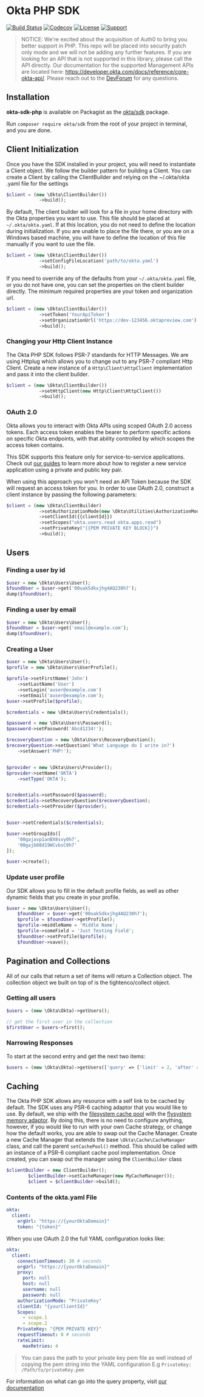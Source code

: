 # Okta PHP SDK

[![Build Status](https://api.travis-ci.org/okta/okta-sdk-php.svg?branch=master,develop)](https://travis-ci.org/okta/okta-sdk-php)
[![Codecov](https://img.shields.io/codecov/c/github/okta/okta-sdk-php.svg)](https://codecov.io/github/okta/okta-sdk-php)
[![License](https://poser.pugx.org/okta/sdk/license.svg)](https://packagist.org/packages/okta/sdk)
[![Support](https://img.shields.io/badge/support-Developer%20Forum-blue.svg)](https://devforum.okta.com/)


> NOTICE: We're excited about the acquisition of Auth0 to bring you better support in PHP. This repo will be placed into security patch only mode and we will not be adding any further features. If you are looking for an API that is not supported in this library, please call the API directly. Our documentation for the supported Management APIs are located here: https://developer.okta.com/docs/reference/core-okta-api/. Please reach out to the [DevForum](https://devforum.okta.com/) for any questions.

## Installation
**okta-sdk-php** is available on Packagist as the [okta/sdk](http://packagist.org/packages/okta/sdk) package.

Run `composer require okta/sdk` from the root of your project in terminal, and you are done.

## Client Initialization
Once you have the SDK installed in your project, you will need to instantiate a Client object. We follow the builder
pattern for building a Client. You can create a Client by calling the ClientBuilder and relying on the ~/.okta/okta
.yaml file for the settings

```php
$client = (new \Okta\ClientBuilder())
            ->build();
```

By default, The client builder will look for a file in your home directory with the Okta properties you want to use.
This file should be placed at  `~/.okta/okta.yaml`. If at this location, you do not need to define the location
during initialization. If you are unable to place the file there, or you are on a Windows based machine, you will
have to define the location of this file manually if you want to use the file.

```php
$client = (new \Okta\ClientBuilder())
            ->setConfigFileLocation('path/to/okta.yaml')
            ->build();
```

If you need to override any of the defaults from your `~/.okta/okta.yaml` file, or you do not have one, you can set
the properties on the client builder directly. The minimum required properties are your token and organization url.

```php
$client = (new \Okta\ClientBuilder())
            ->setToken('YourApiToken')
            ->setOrganizationUrl('https://dev-123456.oktapreview.com')
            ->build();
```

### Changing your Http Client Instance
The Okta PHP SDK follows PSR-7 standards for HTTP Messages. We are using Httplug which allows you to change out to
any PSR-7 compliant Http Client. Create a new instance of a `Http\Client\HttpClient`
implementation and pass it into the client builder.

```php
$client = (new \Okta\ClientBuilder())
            ->setHttpClient(new Http\Client\HttpClient())
            ->build();
```

### OAuth 2.0

Okta allows you to interact with Okta APIs using scoped OAuth 2.0 access tokens. Each access token enables the bearer to perform specific actions on specific Okta endpoints, with that ability controlled by which scopes the access token contains.

This SDK supports this feature only for service-to-service applications. Check out [our guides](https://developer.okta.com/docs/guides/implement-oauth-for-okta-serviceapp/overview/) to learn more about how to register a new service application using a private and public key pair.

When using this approach you won't need an API Token because the SDK will request an access token for you. In order to use OAuth 2.0, construct a client instance by passing the following parameters:

```php
$client = (new \Okta\ClientBuilder)
            ->setAuthorizationMode(new \Okta\Utilities\AuthorizationMode(\Okta\Utilities\AuthorizationMode::PRIVATE_KEY))
            ->setClientId({{clientId}})
            ->setScopes("okta.users.read okta.apps.read")
            ->setPrivateKey("{{PEM PRIVATE KEY BLOCK}}")
            ->build();
```


## Users
### Finding a user by id
```php
$user = new \Okta\Users\User();
$foundUser = $user->get('00uak5dkxjhg4AQ230h7');
dump($foundUser);
```

### Finding a user by email
```php
$user = new \Okta\Users\User();
$foundUser = $user->get('email@example.com');
dump($foundUser);
```

### Creating a User
```php
$user = new \Okta\Users\User();
$profile = new \Okta\Users\UserProfile();

$profile->setFirstName('John')
    ->setLastName('User')
    ->setLogin('auser@example.com')
    ->setEmail('auser@example.com');
$user->setProfile($profile);

$credentials = new \Okta\Users\Credentials();

$password = new \Okta\Users\Password();
$password->setPassword('Abcd1234!');

$recoveryQuestion = new \Okta\Users\RecoveryQuestion();
$recoveryQuestion->setQuestion('What Language do I write in?')
    ->setAnswer('PHP!');


$provider = new \Okta\Users\Provider();
$provider->setName('OKTA')
    ->setType('OKTA');


$credentials->setPassword($password);
$credentials->setRecoveryQuestion($recoveryQuestion);
$credentials->setProvider($provider);


$user->setCredentials($credentials);

$user->setGroupIds([
    '00gajavp1anBX8svy0h7',
    '00gajb08d19WCvbsC0h7'
]);

$user->create();
```

### Update user profile
Our SDK allows you to fill in the default profile fields, as well as other dynamic fields that you create in your
profile.

```php
$user = new \Okta\Users\User();
    $foundUser = $user->get('00uak5dkxjhg4AQ230h7');
    $profile = $foundUser->getProfile();
    $profile->middleName = 'Middle Name';
    $profile->someField = 'Just Testing Field';
    $foundUser->setProfile($profile);
    $foundUser->save();
```

## Pagination and Collections
All of our calls that return a set of items will return a Collection object. The collection object we built on top of
 is the tightenco/collect object.

### Getting all users
```php
$users = (new \Okta\Okta)->getUsers();

// get the first user in the collection
$firstUser = $users->first();
```

### Narrowing Responses
To start at the second entry and get the next two items:
```php
$users = (new \Okta\Okta)->getUsers(['query' => ['limit' = 2, 'after' = 2]]);
```

## Caching
The Okta PHP SDK allows any resource with a self link to be cached by default. The SDK uses any PSR-6
caching adaptor that you would like to use. By default, we ship with the
[filesystem cache pool](https://github.com/php-cache/filesystem-adapter) with the
[flysystem memory adaptor](https://github.com/thephpleague/flysystem-memory).  By doing this, there is no
need to configure anything, however, if you would like to run with your own Cache strategy, or change how
the default works, you are able to swap out the Cache Manager. Create a new Cache Manager that extends the
base `\Okta\Cache\CacheManager` class, and call the parent `setCachePool()` method. This should be called
with an instance of a PSR-6 compliant cache pool implementation.  Once created, you can swap out the manager
using the `ClientBuilder` class

```php
$clientBuilder = new ClientBuilder();
        $clientBuilder->setCacheManager(new MyCacheManager());
        $client = $clientBuilder->build();
```

### Contents of the okta.yaml File
```yaml
okta:
  client:
    orgUrl: "https://{yourOktaDomain}"
    token: "{token}"
```

When you use OAuth 2.0 the full YAML configuration looks like:

```yaml
okta:
  client:
    connectionTimeout: 30 # seconds
    orgUrl: "https://{yourOktaDomain}"
    proxy:
      port: null
      host: null
      username: null
      password: null
    authorizationMode: "PrivateKey"
    clientId: "{yourClientId}"
    Scopes:
      - scope.1
      - scope.2
    PrivateKey: "{PEM PRIVATE KEY}"
    requestTimeout: 0 # seconds
    rateLimit:
      maxRetries: 4
```

> You can pass the path to your private key pem file as well instead of copying the pem string into the YAML configuration
> E.g `PrivateKey: /Path/to/privateKey.pem`

For information on what can go into the query property, visit
[our documentation](https://developer.okta.com/docs/api/resources/users.html#list-users)

